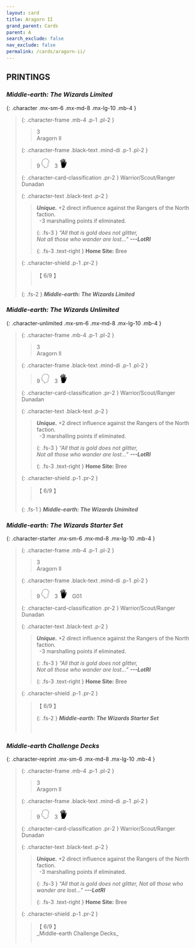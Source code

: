 ```yaml
---
layout: card
title: Aragorn II
grand_parent: Cards
parent: A
search_exclude: false
nav_exclude: false
permalink: /cards/aragorn-ii/
---
```


## PRINTINGS


### _Middle-earth: The Wizards Limited_

{: .character .mx-sm-6 .mx-md-8 .mx-lg-10 .mb-4 }
> {: .character-frame .mb-4 .p-1 .pl-2 }
> > <div class="card-mp">3</div>
> > <div class="character-card-name">Aragorn II</div>
>
> {: .character-frame .black-text .mind-di .p-1 .pl-2 }
> > 9 ![](/assets/images/mind.svg)&emsp;3 ![](/assets/images/di.svg)
>
> {: .character-card-classification .pr-2 }
> Warrior/Scout/Ranger Dunadan
>
> {: .character-text .black-text .p-2 }
> > _**Unique.**_ +2 direct influence against the Rangers of the North faction. <br>&ensp;-3 marshalling points if eliminated. 
> > 
> > {: .fs-3 } 
> > _“All that is gold does not glitter, <br>Not all those who wander are lost...”_ ***---&#65279;LotRI***  
> > 
> > {: .fs-3 .text-right } 
> > **Home Site:** Bree 
>
> {: .character-shield .p-1 .pr-2 }
> > <div class="card-shield">【 6/9 】</div>
> > <div class="card-corruption">&nbsp;</div>
> 
> {: .fs-2 } 
> _**Middle-earth: The Wizards Limited**_

### _Middle-earth: The Wizards Unlimited_

{: .character-unlimited .mx-sm-6 .mx-md-8 .mx-lg-10 .mb-4 }
> {: .character-frame .mb-4 .p-1 .pl-2 }
> > <div class="card-mp">3</div>
> > <div class="character-card-name">Aragorn II</div>
>
> {: .character-frame .black-text .mind-di .p-1 .pl-2 }
> > 9 ![](/assets/images/mind.svg)&emsp;3 ![](/assets/images/di.svg)
>
> {: .character-card-classification .pr-2 }
> Warrior/Scout/Ranger Dunadan
>
> {: .character-text .black-text .p-2 }
> > _**Unique.**_ +2 direct influence against the Rangers of the North faction. <br>&ensp;-3 marshalling points if eliminated. 
> > 
> > {: .fs-3 } 
> > _“All that is gold does not glitter, <br>Not all those who wander are lost...”_ ***---&#65279;LotRI***  
> > 
> > {: .fs-3 .text-right } 
> > **Home Site:** Bree 
>
> {: .character-shield .p-1 .pr-2 }
> > <div class="card-shield">【 6/9 】</div>
> > <div class="card-corruption">&nbsp;</div>
> 
> {: .fs-1 } 
> _**Middle-earth: The Wizards Unimited**_

### _Middle-earth: The Wizards Starter Set_

{: .character-starter .mx-sm-6 .mx-md-8 .mx-lg-10 .mb-4 }
> {: .character-frame .mb-4 .p-1 .pl-2 }
> > <div class="card-mp">3</div>
> > <div class="character-card-name">Aragorn II</div>
>
> {: .character-frame .black-text .mind-di .p-1 .pl-2 }
> > 9 ![](/assets/images/mind.svg)&emsp;3 ![](/assets/images/di.svg)&emsp;<span class="red-text">G01</span>
>
> {: .character-card-classification .pr-2 }
> Warrior/Scout/Ranger Dunadan
>
> {: .character-text .black-text .p-2 }
> > _**Unique.**_ +2 direct influence against the Rangers of the North faction. <br>&ensp;-3 marshalling points if eliminated. 
> > 
> > {: .fs-3 } 
> > _“All that is gold does not glitter, <br>Not all those who wander are lost...”_ ***---&#65279;LotRI***  
> > 
> > {: .fs-3 .text-right } 
> > **Home Site:** Bree 
>
> {: .character-shield .p-1 .pr-2 }
> > <div class="card-shield">【 6/9 】</div>
> > 
> > {: .fs-2 } 
> > _**Middle-earth: The Wizards Starter Set**_
> > <div class="card-corruption">&nbsp;</div>

### _Middle-earth Challenge Decks_

{: .character-reprint .mx-sm-6 .mx-md-8 .mx-lg-10 .mb-4 }
> {: .character-frame .mb-4 .p-1 .pl-2 }
> > <div class="card-mp">3</div>
> > <div class="character-card-name">Aragorn II</div>
>
> {: .character-frame .black-text .mind-di .p-1 .pl-2 }
> > 9 ![](/assets/images/mind.svg)&emsp;3 ![](/assets/images/di.svg)
>
> {: .character-card-classification .pr-2 }
> Warrior/Scout/Ranger Dunadan
>
> {: .character-text .black-text .p-2 }
> > _**Unique.**_ +2 direct influence against the Rangers of the North faction. <br>&ensp;-3 marshalling points if eliminated. 
> > 
> > {: .fs-3 } 
> > _“All that is gold does not glitter, Not all those who wander are lost...”_ ***---&#65279;LotRI***  
> > 
> > {: .fs-3 .text-right } 
> > **Home Site:** Bree 
>
> {: .character-shield .p-1 .pr-2 }
> > <div class="card-shield">【 6/9 】</div>
> > _Middle-earth Challenge Decks_
> > <div class="card-corruption">&nbsp;</div>
